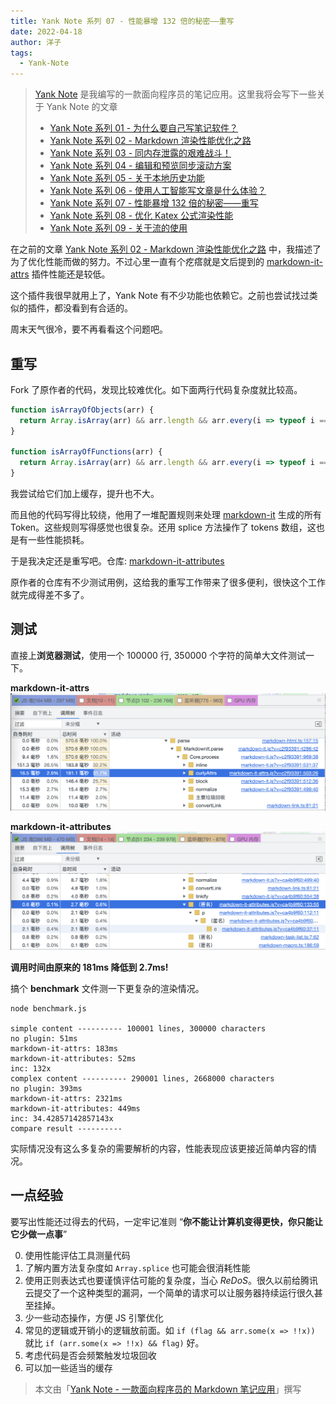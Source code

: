 ```yaml
---
title: Yank Note 系列 07 - 性能暴增 132 倍的秘密——重写
date: 2022-04-18
author: 洋子
tags:
  - Yank-Note
---
```


> [Yank Note](https://github.com/purocean/yn) 是我编写的一款面向程序员的笔记应用。这里我将会写下一些关于 Yank Note 的文章
> - [Yank Note 系列 01 - 为什么要自己写笔记软件？](/yank-note-01)
> - [Yank Note 系列 02 - Markdown 渲染性能优化之路](/yank-note-02)
> - [Yank Note 系列 03 - 同内存泄露的艰难战斗！](/yank-note-03)
> - [Yank Note 系列 04 - 编辑和预览同步滚动方案](/yank-note-04)
> - [Yank Note 系列 05 - 关于本地历史功能](/yank-note-05)
> - [Yank Note 系列 06 - 使用人工智能写文章是什么体验？](/yank-note-06)
> - [Yank Note 系列 07 - 性能暴增 132 倍的秘密——重写](/yank-note-07)
> - [Yank Note 系列 08 - 优化 Katex 公式渲染性能](/yank-note-08)
> - [Yank Note 系列 09 - 关于流的使用](/yank-note-09)

在之前的文章 [Yank Note 系列 02 - Markdown 渲染性能优化之路](/yank-note-07) 中，我描述了为了优化性能而做的努力。不过心里一直有个疙瘩就是文后提到的 [markdown-it-attrs](https://github.com/arve0/markdown-it-attrs) 插件性能还是较低。

这个插件我很早就用上了，Yank Note 有不少功能也依赖它。之前也尝试找过类似的插件，都没看到有合适的。

周末天气很冷，要不再看看这个问题吧。

## 重写

Fork 了原作者的代码，发现比较难优化。如下面两行代码复杂度就比较高。

```js
function isArrayOfObjects(arr) {
  return Array.isArray(arr) && arr.length && arr.every(i => typeof i === 'object');
}

function isArrayOfFunctions(arr) {
  return Array.isArray(arr) && arr.length && arr.every(i => typeof i === 'function');
}
```

我尝试给它们加上缓存，提升也不大。

而且他的代码写得比较绕，他用了一堆配置规则来处理 [markdown-it](https://github.com/markdown-it/markdown-it) 生成的所有 Token。这些规则写得感觉也很复杂。还用 splice 方法操作了 tokens 数组，这也是有一些性能损耗。

于是我决定还是重写吧。仓库: [markdown-it-attributes](https://github.com/purocean/markdown-it-attributes)

原作者的仓库有不少测试用例，这给我的重写工作带来了很多便利，很快这个工作就完成得差不多了。

## 测试

直接上**浏览器测试**，使用一个 100000 行, 350000 个字符的简单大文件测试一下。

**markdown-it-attrs**
![](./FILES/2022-04-18-yank-note-07.md/185c736c.png)

**markdown-it-attributes**
![](./FILES/2022-04-18-yank-note-07.md/ad0a7b57.png)

**调用时间由原来的 181ms 降低到 2.7ms!**

搞个 **benchmark** 文件测一下更复杂的渲染情况。

```
node benchmark.js

simple content ---------- 100001 lines, 300000 characters
no plugin: 51ms
markdown-it-attrs: 183ms
markdown-it-attributes: 52ms
inc: 132x
complex content ---------- 290001 lines, 2668000 characters
no plugin: 393ms
markdown-it-attrs: 2321ms
markdown-it-attributes: 449ms
inc: 34.42857142857143x
compare result ----------
```

实际情况没有这么多复杂的需要解析的内容，性能表现应该更接近简单内容的情况。

## 一点经验

要写出性能还过得去的代码，一定牢记准则 “**你不能让计算机变得更快，你只能让它少做一点事**”

0. 使用性能评估工具测量代码
1. 了解内置方法复杂度如 `Array.splice` 也可能会很消耗性能
2. 使用正则表达式也要谨慎评估可能的复杂度，当心 *ReDoS*。很久以前给腾讯云提交了一个这种类型的漏洞，一个简单的请求可以让服务器持续运行很久甚至挂掉。
3. 少一些动态操作，方便 JS 引擎优化
4. 常见的逻辑或开销小的逻辑放前面。如 `if (flag && arr.some(x => !!x))` 就比 `if (arr.some(x => !!x) && flag)` 好。
5. 考虑代码是否会频繁触发垃圾回收
6. 可以加一些适当的缓存

> 本文由「[Yank Note - 一款面向程序员的 Markdown 笔记应用](https://github.com/purocean/yn)」撰写
